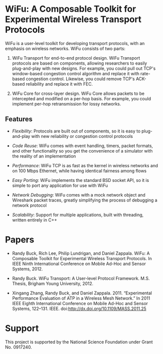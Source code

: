 WiFu: A Composable Toolkit for Experimental Wireless Transport Protocols
========================================================================

WiFu is a user-level toolkit for developing transport protocols, with
an emphasis on wireless networks. WiFu consists of two parts:

1) WiFu Transport for end-to-end protocol design. WiFu Transport
protocols are based on components, allowing researchers to easily
plug-and-play with new designs. For example, you could pull out TCP's
window-based congestion control algorithm and replace it with
rate-based congestion control. Likewise, you could remove TCP's
ACK-based reliability and replace it with FEC.

2) WiFu Core for cross-layer design. WiFu Core allows packets to be
intercepted and modified on a per-hop basis. For example, you could
implement per-hop retransmission for lossy networks.

Features
--------

* _Flexibility_: Protocols are built out of components, so it is easy
to plug-and-play with new reliability or congestion control protocols

* _Code Reuse_: WiFu comes with event handling, timers, packet
formats, and other functionality so you get the convenience of a
simulator with the reality of an implementation

* _Performance_: WiFu TCP is as fast as the kernel in wireless
networks and on 100 Mbps Ethernet, while having identical fairness
among flows

* _Easy Porting_: WiFu implements the standard BSD socket API, so it
is simple to port any application for use with WiFu

* _Network Debugging_: WiFu comes with a mock network object and
Wireshark packet traces, greatly simplifying the process of debugging
a network protocol

* _Scalability_: Support for multiple applications, built with
threading, written entirely in C++

Papers
======

* Randy Buck, Rich Lee, Philip Lundrigan, and Daniel Zappala. WiFu: A
  Composable Toolkit for Experimental Wireless Transport Protocols. In
  IEEE Ninth International Conference on Mobile Ad-Hoc and Sensor
  Systems, 2012.

* Randy Buck. WiFu Transport: A User-level Protocol
  Framework. M.S. Thesis, Brigham Young University, 2012.

* Xingang Zhang, Randy Buck, and Daniel Zappala. 2011. “Experimental
  Performance Evaluation of ATP in a Wireless Mesh Network.” In 2011
  IEEE Eighth International Conference on Mobile Ad-Hoc and Sensor
  Systems, 122–131. IEEE. doi:http://dx.doi.org/10.1109/MASS.2011.25

Support
=======

This project is supported by the National Science Foundation under
Grant No. 0917240.


